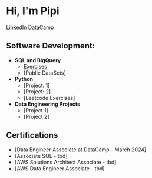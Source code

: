 <h1>Hi, I'm Pipi</h1>
<a href="https://www.linkedin.com/in/apece/">LinkedIn</a>
<a href="https://www.datacamp.com/portfolio/acorreose">DataCamp</a> 

<h2>Software Development:</h2>

- <b>SQL and BigQuery</b>
  - [Exercises](https://github.com/pingproject27/SQLExercises)
  - [Public DataSets]
- <b>Python</b>
  - [Project: 1]
  - [Project: 2]
  - [Leetcode Exercises]
- <b>Data Engineering Projects</b>
  - [Project 1]
  - [Project 2]



<h2>Certifications</h2>

- [Data Engineer Associate at DataCamp - March 2024] 
- [Associate SQL - tbd]
- [AWS Solutions Architect Associate - tbd]
- [AWS Data Engineer Associate - tbd]
